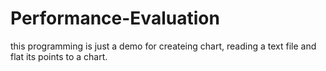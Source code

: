 # Performance-Evaluation

this programming is just a demo for createing chart, reading a text file and flat its points to a chart.
